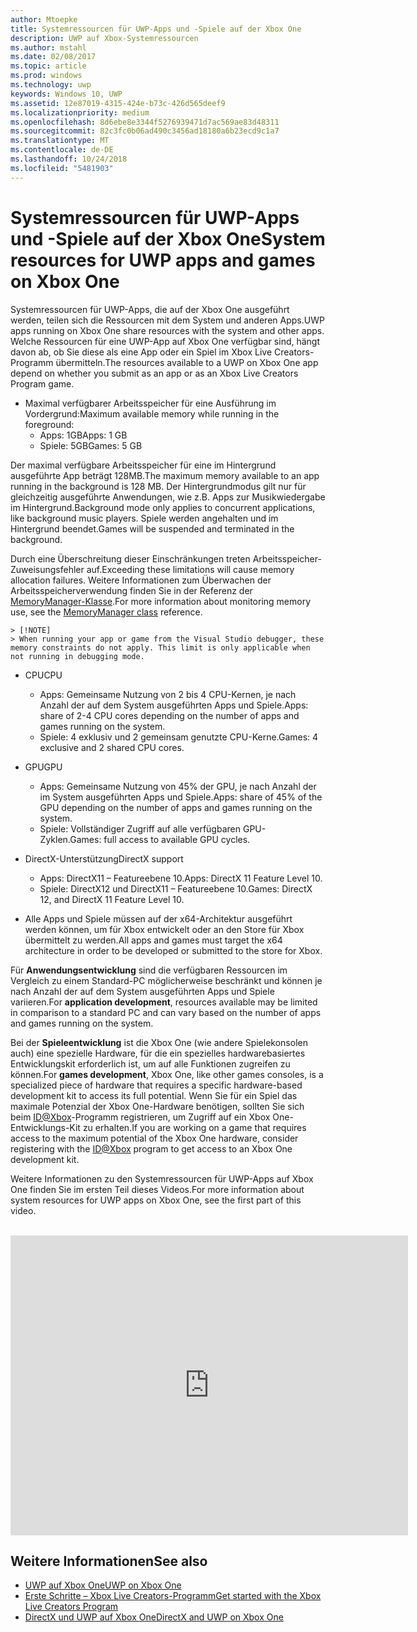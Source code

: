 ```yaml
---
author: Mtoepke
title: Systemressourcen für UWP-Apps und -Spiele auf der Xbox One
description: UWP auf Xbox-Systemressourcen
ms.author: mstahl
ms.date: 02/08/2017
ms.topic: article
ms.prod: windows
ms.technology: uwp
keywords: Windows 10, UWP
ms.assetid: 12e87019-4315-424e-b73c-426d565deef9
ms.localizationpriority: medium
ms.openlocfilehash: 8d6ebe8e3344f5276939471d7ac569ae83d48311
ms.sourcegitcommit: 82c3fc0b06ad490c3456ad18180a6b23ecd9c1a7
ms.translationtype: MT
ms.contentlocale: de-DE
ms.lasthandoff: 10/24/2018
ms.locfileid: "5481903"
---
```

# <a name="system-resources-for-uwp-apps-and-games-on-xbox-one"></a><span data-ttu-id="28f2b-104">Systemressourcen für UWP-Apps und -Spiele auf der Xbox One</span><span class="sxs-lookup"><span data-stu-id="28f2b-104">System resources for UWP apps and games on Xbox One</span></span>

<span data-ttu-id="28f2b-105">Systemressourcen für UWP-Apps, die auf der Xbox One ausgeführt werden, teilen sich die Ressourcen mit dem System und anderen Apps.</span><span class="sxs-lookup"><span data-stu-id="28f2b-105">UWP apps running on Xbox One share resources with the system and other apps.</span></span> <span data-ttu-id="28f2b-106">Welche Ressourcen für eine UWP-App auf Xbox One verfügbar sind, hängt davon ab, ob Sie diese als eine App oder ein Spiel im Xbox Live Creators-Programm übermitteln.</span><span class="sxs-lookup"><span data-stu-id="28f2b-106">The resources available to a UWP on Xbox One app depend on whether you submit as an app or as an Xbox Live Creators Program game.</span></span>

* <span data-ttu-id="28f2b-107">Maximal verfügbarer Arbeitsspeicher für eine Ausführung im Vordergrund:</span><span class="sxs-lookup"><span data-stu-id="28f2b-107">Maximum available memory while running in the foreground:</span></span>
    * <span data-ttu-id="28f2b-108">Apps: 1GB</span><span class="sxs-lookup"><span data-stu-id="28f2b-108">Apps: 1 GB</span></span>
    * <span data-ttu-id="28f2b-109">Spiele: 5GB</span><span class="sxs-lookup"><span data-stu-id="28f2b-109">Games: 5 GB</span></span>

<span data-ttu-id="28f2b-110">Der maximal verfügbare Arbeitsspeicher für eine im Hintergrund ausgeführte App beträgt 128MB.</span><span class="sxs-lookup"><span data-stu-id="28f2b-110">The maximum memory available to an app running in the background is 128 MB.</span></span> <span data-ttu-id="28f2b-111">Der Hintergrundmodus gilt nur für gleichzeitig ausgeführte Anwendungen, wie z.B. Apps zur Musikwiedergabe im Hintergrund.</span><span class="sxs-lookup"><span data-stu-id="28f2b-111">Background mode only applies to concurrent applications, like background music players.</span></span>  <span data-ttu-id="28f2b-112">Spiele werden angehalten und im Hintergrund beendet.</span><span class="sxs-lookup"><span data-stu-id="28f2b-112">Games will be suspended and terminated in the background.</span></span>

<span data-ttu-id="28f2b-113">Durch eine Überschreitung dieser Einschränkungen treten Arbeitsspeicher-Zuweisungsfehler auf.</span><span class="sxs-lookup"><span data-stu-id="28f2b-113">Exceeding these limitations will cause memory allocation failures.</span></span> <span data-ttu-id="28f2b-114">Weitere Informationen zum Überwachen der Arbeitsspeicherverwendung finden Sie in der Referenz der [MemoryManager-Klasse](https://msdn.microsoft.com/library/windows/apps/windows.system.memorymanager.aspx).</span><span class="sxs-lookup"><span data-stu-id="28f2b-114">For more information about monitoring memory use, see the [MemoryManager class](https://msdn.microsoft.com/library/windows/apps/windows.system.memorymanager.aspx) reference.</span></span>
    
    > [!NOTE]
    > When running your app or game from the Visual Studio debugger, these memory constraints do not apply. This limit is only applicable when not running in debugging mode.

* <span data-ttu-id="28f2b-115">CPU</span><span class="sxs-lookup"><span data-stu-id="28f2b-115">CPU</span></span>
    * <span data-ttu-id="28f2b-116">Apps: Gemeinsame Nutzung von 2 bis 4 CPU-Kernen, je nach Anzahl der auf dem System ausgeführten Apps und Spiele.</span><span class="sxs-lookup"><span data-stu-id="28f2b-116">Apps: share of 2-4 CPU cores depending on the number of apps and games running on the system.</span></span>
    * <span data-ttu-id="28f2b-117">Spiele: 4 exklusiv und 2 gemeinsam genutzte CPU-Kerne.</span><span class="sxs-lookup"><span data-stu-id="28f2b-117">Games: 4 exclusive and 2 shared CPU cores.</span></span>

* <span data-ttu-id="28f2b-118">GPU</span><span class="sxs-lookup"><span data-stu-id="28f2b-118">GPU</span></span>
    * <span data-ttu-id="28f2b-119">Apps: Gemeinsame Nutzung von 45% der GPU, je nach Anzahl der im System ausgeführten Apps und Spiele.</span><span class="sxs-lookup"><span data-stu-id="28f2b-119">Apps: share of 45% of the GPU depending on the number of apps and games running on the system.</span></span>
    * <span data-ttu-id="28f2b-120">Spiele: Vollständiger Zugriff auf alle verfügbaren GPU-Zyklen.</span><span class="sxs-lookup"><span data-stu-id="28f2b-120">Games: full access to available GPU cycles.</span></span>

* <span data-ttu-id="28f2b-121">DirectX-Unterstützung</span><span class="sxs-lookup"><span data-stu-id="28f2b-121">DirectX support</span></span>
    * <span data-ttu-id="28f2b-122">Apps: DirectX11 – Featureebene 10.</span><span class="sxs-lookup"><span data-stu-id="28f2b-122">Apps: DirectX 11 Feature Level 10.</span></span>
    * <span data-ttu-id="28f2b-123">Spiele: DirectX12 und DirectX11 – Featureebene 10.</span><span class="sxs-lookup"><span data-stu-id="28f2b-123">Games: DirectX 12, and DirectX 11 Feature Level 10.</span></span>

* <span data-ttu-id="28f2b-124">Alle Apps und Spiele müssen auf der x64-Architektur ausgeführt werden können, um für Xbox entwickelt oder an den Store für Xbox übermittelt zu werden.</span><span class="sxs-lookup"><span data-stu-id="28f2b-124">All apps and games must target the x64 architecture in order to be developed or submitted to the store for Xbox.</span></span>  

<span data-ttu-id="28f2b-125">Für **Anwendungsentwicklung** sind die verfügbaren Ressourcen im Vergleich zu einem Standard-PC möglicherweise beschränkt und können je nach Anzahl der auf dem System ausgeführten Apps und Spiele variieren.</span><span class="sxs-lookup"><span data-stu-id="28f2b-125">For **application development**, resources available may be limited in comparison to a standard PC and can vary based on the number of apps and games running on the system.</span></span>

<span data-ttu-id="28f2b-126">Bei der **Spieleentwicklung** ist die Xbox One (wie andere Spielekonsolen auch) eine spezielle Hardware, für die ein spezielles hardwarebasiertes Entwicklungskit erforderlich ist, um auf alle Funktionen zugreifen zu können.</span><span class="sxs-lookup"><span data-stu-id="28f2b-126">For **games development**, Xbox One, like other games consoles, is a specialized piece of hardware that requires a specific hardware-based development kit to access its full potential.</span></span> <span data-ttu-id="28f2b-127">Wenn Sie für ein Spiel das maximale Potenzial der Xbox One-Hardware benötigen, sollten Sie sich beim [ID@Xbox](http://www.xbox.com/Developers/id)-Programm registrieren, um Zugriff auf ein Xbox One-Entwicklungs-Kit zu erhalten.</span><span class="sxs-lookup"><span data-stu-id="28f2b-127">If you are working on a game that requires access to the maximum potential of the Xbox One hardware, consider registering with the [ID@Xbox](http://www.xbox.com/Developers/id) program to get access to an Xbox One development kit.</span></span>


<span data-ttu-id="28f2b-128">Weitere Informationen zu den Systemressourcen für UWP-Apps auf Xbox One finden Sie im ersten Teil dieses Videos.</span><span class="sxs-lookup"><span data-stu-id="28f2b-128">For more information about system resources for UWP apps on Xbox One, see the first part of this video.</span></span>
</br>
</br>
<iframe src="https://mva.microsoft.com/en-US/training-courses-embed/developing-xbox-one-applications-16860/Video-What-s-Unique--vk0fOPf9C_2006218965" width="636" height="480" allowFullScreen frameBorder="0"></iframe>

## <a name="see-also"></a><span data-ttu-id="28f2b-129">Weitere Informationen</span><span class="sxs-lookup"><span data-stu-id="28f2b-129">See also</span></span>
- [<span data-ttu-id="28f2b-130">UWP auf Xbox One</span><span class="sxs-lookup"><span data-stu-id="28f2b-130">UWP on Xbox One</span></span>](index.md)
- [<span data-ttu-id="28f2b-131">Erste Schritte – Xbox Live Creators-Programm</span><span class="sxs-lookup"><span data-stu-id="28f2b-131">Get started with the Xbox Live Creators Program</span></span>](../xbox-live/get-started-with-creators/get-started-with-xbox-live-creators.md)
- [<span data-ttu-id="28f2b-132">DirectX und UWP auf Xbox One</span><span class="sxs-lookup"><span data-stu-id="28f2b-132">DirectX and UWP on Xbox One</span></span>](https://blogs.msdn.microsoft.com/chuckw/2017/12/15/directx-and-uwp-on-xbox-one/)

